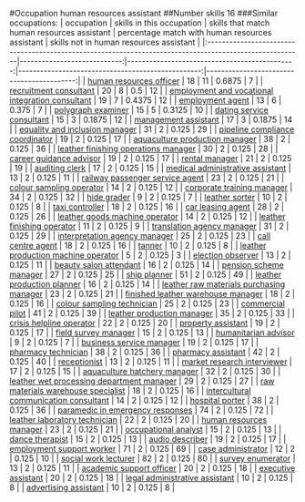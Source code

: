 #Occupation human resources assistant
##Number skills 16
###Similar occupations:
| occupation                                                                                              |   skills in this occupation |   skills that match human resources assistant |   percentage match with human resources assistant |   skills not in human resources assistant |
|:--------------------------------------------------------------------------------------------------------|----------------------------:|----------------------------------------------:|--------------------------------------------------:|------------------------------------------:|
| [human resources officer](human_resources_officer.md)                                                   |                          18 |                                            11 |                                            0.6875 |                                         7 |
| [recruitment consultant](recruitment_consultant.md)                                                     |                          20 |                                             8 |                                            0.5    |                                        12 |
| [employment and vocational integration consultant](employment_and_vocational_integration_consultant.md) |                          19 |                                             7 |                                            0.4375 |                                        12 |
| [employment agent](employment_agent.md)                                                                 |                          13 |                                             6 |                                            0.375  |                                         7 |
| [polygraph examiner](polygraph_examiner.md)                                                             |                          15 |                                             5 |                                            0.3125 |                                        10 |
| [dating service consultant](dating_service_consultant.md)                                               |                          15 |                                             3 |                                            0.1875 |                                        12 |
| [management assistant](management_assistant.md)                                                         |                          17 |                                             3 |                                            0.1875 |                                        14 |
| [equality and inclusion manager](equality_and_inclusion_manager.md)                                     |                          31 |                                             2 |                                            0.125  |                                        29 |
| [pipeline compliance coordinator](pipeline_compliance_coordinator.md)                                   |                          19 |                                             2 |                                            0.125  |                                        17 |
| [aquaculture production manager](aquaculture_production_manager.md)                                     |                          38 |                                             2 |                                            0.125  |                                        36 |
| [leather finishing operations manager](leather_finishing_operations_manager.md)                         |                          30 |                                             2 |                                            0.125  |                                        28 |
| [career guidance advisor](career_guidance_advisor.md)                                                   |                          19 |                                             2 |                                            0.125  |                                        17 |
| [rental manager](rental_manager.md)                                                                     |                          21 |                                             2 |                                            0.125  |                                        19 |
| [auditing clerk](auditing_clerk.md)                                                                     |                          17 |                                             2 |                                            0.125  |                                        15 |
| [medical administrative assistant](medical_administrative_assistant.md)                                 |                          13 |                                             2 |                                            0.125  |                                        11 |
| [railway passenger service agent](railway_passenger_service_agent.md)                                   |                          23 |                                             2 |                                            0.125  |                                        21 |
| [colour sampling operator](colour_sampling_operator.md)                                                 |                          14 |                                             2 |                                            0.125  |                                        12 |
| [corporate training manager](corporate_training_manager.md)                                             |                          34 |                                             2 |                                            0.125  |                                        32 |
| [hide grader](hide_grader.md)                                                                           |                           9 |                                             2 |                                            0.125  |                                         7 |
| [leather sorter](leather_sorter.md)                                                                     |                          10 |                                             2 |                                            0.125  |                                         8 |
| [taxi controller](taxi_controller.md)                                                                   |                          18 |                                             2 |                                            0.125  |                                        16 |
| [car leasing agent](car_leasing_agent.md)                                                               |                          28 |                                             2 |                                            0.125  |                                        26 |
| [leather goods machine operator](leather_goods_machine_operator.md)                                     |                          14 |                                             2 |                                            0.125  |                                        12 |
| [leather finishing operator](leather_finishing_operator.md)                                             |                          11 |                                             2 |                                            0.125  |                                         9 |
| [translation agency manager](translation_agency_manager.md)                                             |                          31 |                                             2 |                                            0.125  |                                        29 |
| [interpretation agency manager](interpretation_agency_manager.md)                                       |                          25 |                                             2 |                                            0.125  |                                        23 |
| [call centre agent](call_centre_agent.md)                                                               |                          18 |                                             2 |                                            0.125  |                                        16 |
| [tanner](tanner.md)                                                                                     |                          10 |                                             2 |                                            0.125  |                                         8 |
| [leather production machine operator](leather_production_machine_operator.md)                           |                           5 |                                             2 |                                            0.125  |                                         3 |
| [election observer](election_observer.md)                                                               |                          13 |                                             2 |                                            0.125  |                                        11 |
| [beauty salon attendant](beauty_salon_attendant.md)                                                     |                          16 |                                             2 |                                            0.125  |                                        14 |
| [pension scheme manager](pension_scheme_manager.md)                                                     |                          27 |                                             2 |                                            0.125  |                                        25 |
| [ship planner](ship_planner.md)                                                                         |                          51 |                                             2 |                                            0.125  |                                        49 |
| [leather production planner](leather_production_planner.md)                                             |                          16 |                                             2 |                                            0.125  |                                        14 |
| [leather raw materials purchasing manager](leather_raw_materials_purchasing_manager.md)                 |                          23 |                                             2 |                                            0.125  |                                        21 |
| [finished leather warehouse manager](finished_leather_warehouse_manager.md)                             |                          18 |                                             2 |                                            0.125  |                                        16 |
| [colour sampling technician](colour_sampling_technician.md)                                             |                          25 |                                             2 |                                            0.125  |                                        23 |
| [commercial pilot](commercial_pilot.md)                                                                 |                          41 |                                             2 |                                            0.125  |                                        39 |
| [leather production manager](leather_production_manager.md)                                             |                          35 |                                             2 |                                            0.125  |                                        33 |
| [crisis helpline operator](crisis_helpline_operator.md)                                                 |                          22 |                                             2 |                                            0.125  |                                        20 |
| [property assistant](property_assistant.md)                                                             |                          19 |                                             2 |                                            0.125  |                                        17 |
| [field survey manager](field_survey_manager.md)                                                         |                          15 |                                             2 |                                            0.125  |                                        13 |
| [humanitarian advisor](humanitarian_advisor.md)                                                         |                           9 |                                             2 |                                            0.125  |                                         7 |
| [business service manager](business_service_manager.md)                                                 |                          19 |                                             2 |                                            0.125  |                                        17 |
| [pharmacy technician](pharmacy_technician.md)                                                           |                          38 |                                             2 |                                            0.125  |                                        36 |
| [pharmacy assistant](pharmacy_assistant.md)                                                             |                          42 |                                             2 |                                            0.125  |                                        40 |
| [receptionist](receptionist.md)                                                                         |                          13 |                                             2 |                                            0.125  |                                        11 |
| [market research interviewer](market_research_interviewer.md)                                           |                          17 |                                             2 |                                            0.125  |                                        15 |
| [aquaculture hatchery manager](aquaculture_hatchery_manager.md)                                         |                          32 |                                             2 |                                            0.125  |                                        30 |
| [leather wet processing department manager](leather_wet_processing_department_manager.md)               |                          29 |                                             2 |                                            0.125  |                                        27 |
| [raw materials warehouse specialist](raw_materials_warehouse_specialist.md)                             |                          18 |                                             2 |                                            0.125  |                                        16 |
| [intercultural communication consultant](intercultural_communication_consultant.md)                     |                          14 |                                             2 |                                            0.125  |                                        12 |
| [hospital porter](hospital_porter.md)                                                                   |                          38 |                                             2 |                                            0.125  |                                        36 |
| [paramedic in emergency responses](paramedic_in_emergency_responses.md)                                 |                          74 |                                             2 |                                            0.125  |                                        72 |
| [leather laboratory technician](leather_laboratory_technician.md)                                       |                          22 |                                             2 |                                            0.125  |                                        20 |
| [human resources manager](human_resources_manager.md)                                                   |                          23 |                                             2 |                                            0.125  |                                        21 |
| [occupational analyst](occupational_analyst.md)                                                         |                          15 |                                             2 |                                            0.125  |                                        13 |
| [dance therapist](dance_therapist.md)                                                                   |                          15 |                                             2 |                                            0.125  |                                        13 |
| [audio describer](audio_describer.md)                                                                   |                          19 |                                             2 |                                            0.125  |                                        17 |
| [employment support worker](employment_support_worker.md)                                               |                          71 |                                             2 |                                            0.125  |                                        69 |
| [case administrator](case_administrator.md)                                                             |                          12 |                                             2 |                                            0.125  |                                        10 |
| [social work lecturer](social_work_lecturer.md)                                                         |                          82 |                                             2 |                                            0.125  |                                        80 |
| [survey enumerator](survey_enumerator.md)                                                               |                          13 |                                             2 |                                            0.125  |                                        11 |
| [academic support officer](academic_support_officer.md)                                                 |                          20 |                                             2 |                                            0.125  |                                        18 |
| [executive assistant](executive_assistant.md)                                                           |                          20 |                                             2 |                                            0.125  |                                        18 |
| [legal administrative assistant](legal_administrative_assistant.md)                                     |                          10 |                                             2 |                                            0.125  |                                         8 |
| [advertising assistant](advertising_assistant.md)                                                       |                          10 |                                             2 |                                            0.125  |                                         8 |
